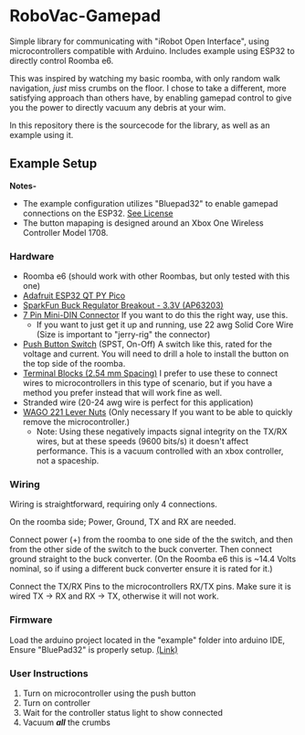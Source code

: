 # RoboVac-Gamepad
Simple library for communicating with "iRobot Open Interface", using microcontrollers compatible with Arduino. Includes example using ESP32 to directly control Roomba e6.

This was inspired by watching my basic roomba, with only random walk navigation, *just* miss crumbs on the floor. I chose to take a different, more satisfying approach than others have, by enabling gamepad control to give you the power to directly vacuum any debris at your wim.

In this repository there is the sourcecode for the library, as well as an example using it.

## Example Setup

**Notes-**
+ The example configuration utilizes "Bluepad32" to enable gamepad connections on the ESP32. [See License](https://github.com/ricardoquesada/bluepad32?tab=License-1-ov-file)
+ The button mapaping is designed around an Xbox One Wireless Controller Model 1708.

### Hardware
+ Roomba e6 (should work with other Roombas, but only tested with this one)
+ [Adafruit ESP32 QT PY Pico](https://www.adafruit.com/product/5395)
+ [SparkFun Buck Regulator Breakout - 3.3V (AP63203)](https://www.sparkfun.com/products/18356)
+ [7 Pin Mini-DIN Connector](https://www.adafruit.com/product/2438) If you want to do this the right way, use this.
    + If you want to just get it up and running, use 22 awg Solid Core Wire (Size is important to "jerry-rig" the connector) 
+ [Push Button Switch](https://www.digikey.com/en/products/detail/zf-electronics/KFB2ANA1BBB/2027294) (SPST, On-Off) A switch like this, rated for the voltage and current. You will need to drill a hole to install the button on the top side of the roomba.
+ [Terminal Blocks (2.54 mm Spacing)](https://www.adafruit.com/product/2141) I prefer to use these to connect wires to microcontrollers in this type of scenario, but if you have a method you prefer instead that will work fine as well.
+ Stranded wire (20-24 awg wire is perfect for this application)
+ [WAGO 221 Lever Nuts](https://www.digikey.com/en/products/detail/wago-corporation/221-412-VE00-2500/13175703) (Only necessary If you want to be able to quickly remove the microcontroller.) 
    + Note: Using these negatively impacts signal integrity on the TX/RX wires, but at these speeds (9600 bits/s) it doesn't affect performance. This is a vacuum controlled with an xbox controller, not a spaceship.



### Wiring
Wiring is straightforward, requiring only 4 connections.

On the roomba side; Power, Ground, TX and RX are needed.

Connect power (+) from the roomba to one side of the the switch, and then from the other side of the switch to the buck converter. Then connect ground straight to the buck converter. (On the Roomba e6 this is ~14.4 Volts nominal, so if using a different buck converter ensure it is rated for it.)

Connect the TX/RX Pins to the microcontrollers RX/TX pins. Make sure it is wired TX -> RX and RX -> TX, otherwise it will not work.

### Firmware
Load the arduino project located in the "example" folder into arduino IDE, Ensure "BluePad32" is properly setup. [(Link)](https://github.com/ricardoquesada/bluepad32)

### User Instructions

1. Turn on microcontroller using the push button
1. Turn on controller
1. Wait for the controller status light to show connected
1. Vacuum ***all*** the crumbs
